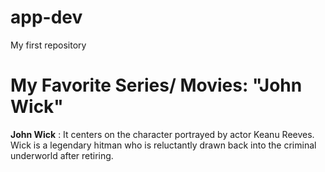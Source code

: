 # app-dev

My first repository

# My Favorite Series/ Movies: "John Wick"

**John Wick**
:  It centers on the character portrayed by actor Keanu Reeves. Wick is a legendary hitman who is reluctantly drawn back into the criminal underworld after retiring.
